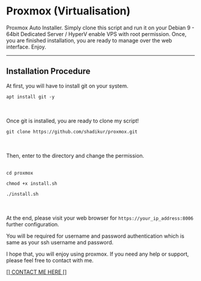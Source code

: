 # Proxmox (Virtualisation)

Proxmox Auto Installer. Simply clone this script and run it on your Debian 9 - 64bit Dedicated Server / HyperV enable VPS with root permission. Once, you are finished installation, you are ready to manage over the web interface. Enjoy.

----------------------
Installation Procedure
----------------------

At first, you will have to install git on your system.<br>

```
apt install git -y
```
<br><br>Once git is installed, you are ready to clone my script!<br>

```
git clone https://github.com/shadikur/proxmox.git
```
<br><br>
Then, enter to the directory and change the permission.<br><br>
```
cd proxmox

chmod +x install.sh

./install.sh
```
<br><br>
At the end, please visit your web browser for ``https://your_ip_address:8006`` further configuration.<br>

You will be required for username and password authentication which is same as your ssh username and password.

I hope that, you will enjoy using proxmox. If you need any help or support, please feel free to contact with me.

<a href='https://www.shadikur.com/contact'>[] CONTACT ME HERE []</a>
